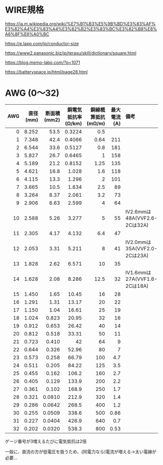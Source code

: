 # WIRE規格


https://ja.m.wikipedia.org/wiki/%E7%B1%B3%E5%9B%BD%E3%83%AF%E3%82%A4%E3%83%A4%E3%82%B2%E3%83%BC%E3%82%B8%E8%A6%8F%E6%A0%BC


https://e.lapp.com/jp/conductor-size

https://www2.panasonic.biz/jp/terasu/skill/dictionary/square.html

https://blog.memo-labo.com/?p=1071

https://batteryspace.jp/html/page28.html

# AWG (0～32)

| AWG | 直径(mm) | 断面積(mm2) |	銅電気抵抗率(Ω/km) | 銅線概算抵抗(mΩ/m) | 最大電流(A) | 備考 |
| --: | --: | --: | --: | --: | --: | :-- |
| 0 |	8.252	|	53.5	| 0.3224	| 0.5 |  ||
| 1	|	7.348	|	42.4	| 0.4066	| 0.64 | 211 ||
| 2	|	6.544	|	33.6	| 0.5127	| 0.8 | 181 ||
| 3	|	5.827	|	26.7	| 0.6465	| 1 | 158 ||
| 4	|	5.189	|	21.2	| 0.8152	| 1.25 | 135 ||
| 5	|	4.621	|	16.8	| 1.028	| 1.6 | 118 ||
| 6	|	4.115	|	13.3	| 1.296	| 2 | 101 ||
| 7	|	3.665	|	10.5	| 1.634	| 2.5 | 89 ||
| 8	|	3.264	|	8.37	| 2.061	| 3.2 | 73 ||
| 9	|	2.906	|	6.63	| 2.599	| 4 | 64 ||
| 10	|	2.588	|	5.26	| 3.277	| 5 | 55 |IV2.6mmは48A(VVF2.6-2Cは32A)|
| 11	|	2.305	|	4.17	| 4.132	| 6.4 | 47 ||
| 12	|	2.053	|	3.31	| 5.211	| 8 | 41 |IV2.0mmは35A(VVF2.0-2Cは23A)|
| 13	|	1.828	|	2.62	| 6.571	| 10 | 35 ||
| 14	|	1.628	|	2.08	| 8.286	| 12.5 | 32 |IV1.6mmは27A(VVF1.6-2Cは18A)|
| 15	|	1.450	|	1.65	| 10.45	| 16 | 28 ||
| 16	|	1.291	|	1.31	| 13.17	| 20 | 22 ||
| 17	| 1.150	| 1.04	| 16.61	| 25 | 19 ||
| 18	|	1.024	|	0.823	| 20.95	| 32 | 16 ||
| 19	|	0.912	|	0.653	| 26.42	| 40 | 14 ||
| 20	|	0.812	|	0.518	| 33.31	| 50 | 11 ||
| 21	|	0.723	|	0.410	| 42	| 64 | 9 ||
| 22	|	0.644	|	0.326	| 52.96	| 80 | 7 ||
| 23	|	0.573	|	0.258	| 66.79	| 100 | 4.7 ||
| 24	|	0.511	|	0.205	| 84.22	| 125 | 3.5 ||
| 25	|	0.455	|	0.162	| 106.2	| 160 | 2.7 ||
| 26	|	0.405	|	0.129	| 133.9	| 200 | 2.2 ||
| 27	|	0.361	|	0.102	| 168.9	| 250 | 1.7 ||
| 28	|	0.321	|	0.0810 | 212.9 | 320 | 1.4 ||
| 29	|	0.286	|	0.0642 | 268.5 | 400 | 1.2 ||
| 30	|	0.255	|	0.0509 | 338.6 | 500 | 0.86 ||
| 31  | 0.227 |	0.0404 | 426.9 | 640 | 0.7 ||
| 32  | 0.202 | 0.0320 | 538.3 | 800 | 0.53 ||

ゲージ番号が3増えるたびに電気抵抗は2倍

一般に、直流の方が低電圧を扱うため、(同電力なら)電流が増える→太い電線が必要…

